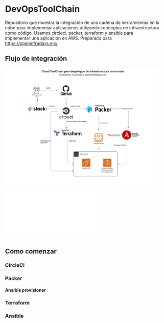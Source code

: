 # DevOpsToolChain
Repositorio que muestra la integración de una cadena de herramientas en la nube para implementar aplicaciones utilizando conceptos de infraestructura como código. Usamos circleci, packer, terraform y ansible para implementar una aplicación en AWS. Preparado para https://openinfradays.mx/

## Flujo de integración

![Alt workflow](assets/workflow.png?raw=true "Workflow")


![Alt Slides de la sesión: ](assets/slides.pdf "ToolChain")


## Como comenzar

### CircleCI

### Packer

#### Ansible provisioner

### Terraform

### Ansible


